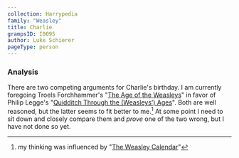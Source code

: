 ```yaml
---
collection: Harrypedia
family: "Weasley"
title: Charlie
grampsID: I0095
author: Luke Schierer
pageType: person
---
```


### Analysis

There are two competing arguments for Charlie's birthday. I am currently foregoing
Troels Forchhammer's "[The Age of the Weasleys][TAW]" in favor of Philip Legge's
"[Quidditch Through the (Weasleys’) Ages][QTWA]". Both are well reasoned, but
the latter seems to fit better to me.[^221202-3] At some point I need to sit
down and closely compare them and _prove_ one of the two wrong, but I have not
done so yet.

[TAW]: https://www.hp-lexicon.org/2004/05/02/the-age-of-the-weasleys/
[QTWA]: https://www.hp-lexicon.org/2007/07/18/quidditch-through-the-weasleys-ages-or-the-unusual-career-of-charles-weasley/

[^221202-3]: my thinking was influenced by "[The Weasley Calendar](https://www.redhen-publications.com/Wcalendar.html)"
